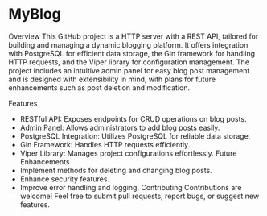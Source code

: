 # MyBlog
Overview
This GitHub project is a HTTP server with a REST API, tailored for building and managing a dynamic blogging platform. It offers integration with PostgreSQL for efficient data storage, the Gin framework for handling HTTP requests, and the Viper library for configuration management. The project includes an intuitive admin panel for easy blog post management and is designed with extensibility in mind, with plans for future enhancements such as post deletion and modification.

Features
- RESTful API: Exposes endpoints for CRUD operations on blog posts.
- Admin Panel: Allows administrators to add blog posts easily.
- PostgreSQL Integration: Utilizes PostgreSQL for reliable data storage.
- Gin Framework: Handles HTTP requests efficiently.
- Viper Library: Manages project configurations effortlessly.
Future Enhancements
- Implement methods for deleting and changing blog posts.
- Enhance security features.
- Improve error handling and logging.
Contributing
Contributions are welcome! Feel free to submit pull requests, report bugs, or suggest new features.
